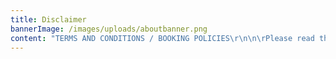 ```yaml
---
title: Disclaimer
bannerImage: /images/uploads/aboutbanner.png
content: "TERMS AND CONDITIONS / BOOKING POLICIES\r\n\n\rPlease read these Terms and Conditions carefully, as they contain important information regarding your legal rights, remedies, and obligations and in using this website you are deemed to have read and agreed to the following Terms and Conditions:\r\n\n\r\rThe following terminology applies to these Terms and Conditions, Privacy Statement, Disclaimer Notice and any or all Agreements: “Client”, “Member”, “Visitor”, “You”, and “Your” refers to you, the person accessing this website and accepting the Company’s terms and conditions. “The Company”, “Ourselves”, “We” and “Us” refers to our Company (Power Up International Pty Ltd). “Party”, “Parties”, or “Us”, refers to both the Client and ourselves, either the Client or Ourselves. All terms refer to the offer, acceptance or consideration of payment necessary to undertake the process of our assistance to the Client in the most appropriate manner, for the express purpose of meeting the Client’s needs in respect to the Company’s stated services and products, in accordance with and subject to prevailing Australian Law. Any use of the above terminology or other words in the singular, plural, capitalization and/or he/she or they, are taken as interchangeable and therefore as referring to the same. The Power Up website allows users to receive information about Power Up, as well as book, cancel, and pay for services and products offered at Power Up facilities. The services offered by Edge Studios include but are not limited to the www.poweruprevolution.com website, which is hosted in Australia.\r\n\n\r\n\n \rPRIVACY STATEMENT\r\n\n\rWe at Power Up are committed to protecting your privacy. This privacy policy outlines the type of information we receive and collect when you use the features on our website as well as some of the steps that we take to safeguard the information. Please read this privacy policy before using this site or submitting your personal information. By using this site you are accepting the practices described in this privacy policy.\r\n\n\r\n\n \rCOLLECTION OF INFORMATION\r\n\n\rWe collect personally identifiable information, such as names, postal addresses, email addresses, credit card information  when it is voluntarily submitted by our members and/or visitors. It is important for you to protect against unauthorized access to your password and to your computer. If you use this website, you are responsible for maintaining the confidentiality of your account and password and for restricting access to your computer, and you agree to accept sole responsibility for all activities that occur under your account or password. Please be sure to sign off when you are finished using a shared computer. Registration of minors (ages 12-18) must be completed in person at one of our studios with a parent or legal guardian present. In the event that we learn any personal information has been submitted to the website by a child under the age of 13, we will delete that information as quickly as reasonably possible. Power Up does not seek or share personal information from minors through this website.\r\n\n\rIf you are between the ages of 13 and 18, you may register on our website only with the involvement of a parent or guardian as well as a waiver signed in person at one of our Power Up locations.\r\n\n\r \rYour personally identifiable information is kept secure. Only authorized employees, agents, and contractors who have agreed to keep information secure and confidential have access to this information. All emails and newsletters from this site allow you to opt out of future marketing mailings. We use industry-standard efforts to safeguard the confidentiality of your personal information, including the use of firewalls and secure sockets layer software where appropriate.\r\n\n\rPower Up reserves the right to refuse, terminate accounts, remove or edit content, or cancel orders in their sole discretion. When you visit Power Up or send emails to us, you are communicating with us electronically, and therefore consent to receive communications from us electronically. We will communicate with you by email or by posting notices on this website. You agree that all agreements, notices, disclosures, and other communications that we provide to you electronically satisfy any legal requirement that such communications be in writing."
---
```


